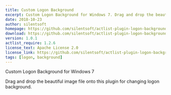 ```yaml
---
title: Custom Logon Background
excerpt: Custom Logon Background for Windows 7. Drag and drop the beautiful image file onto this plugin for changing logon background.
date: 2018-10-23
author: silentsoft
homepage: https://github.com/silentsoft/actlist-plugin-logon-background
download: https://github.com/silentsoft/actlist-plugin-logon-background/releases/download/v1.0.1/logon-background-1.0.1.jar
version: 1.0.1
actlist_require: 1.2.6
license_text: Apache License 2.0
license_link: https://github.com/silentsoft/actlist-plugin-logon-background/blob/master/LICENSE.txt
tags: [logon, background]
---
```


Custom Logon Background for Windows 7

Drag and drop the beautiful image file onto this plugin for changing logon background.